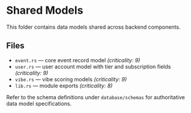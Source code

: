 # Shared Models

This folder contains data models shared across backend components.

## Files
- `event.rs` — core event record model *(criticality: 9)*
- `user.rs` — user account model with tier and subscription fields *(criticality: 9)*
- `vibe.rs` — vibe scoring models *(criticality: 9)*
- `lib.rs` — module exports *(criticality: 8)*

Refer to the schema definitions under `database/schemas` for authoritative data model specifications.
